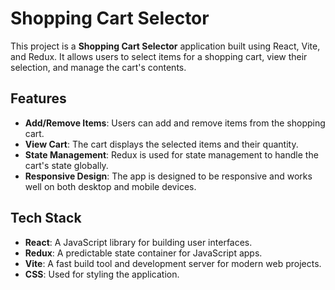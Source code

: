 # Shopping Cart Selector

This project is a **Shopping Cart Selector** application built using React, Vite, and Redux. It allows users to select items for a shopping cart, view their selection, and manage the cart's contents.

## Features

- **Add/Remove Items**: Users can add and remove items from the shopping cart.
- **View Cart**: The cart displays the selected items and their quantity.
- **State Management**: Redux is used for state management to handle the cart's state globally.
- **Responsive Design**: The app is designed to be responsive and works well on both desktop and mobile devices.

## Tech Stack

- **React**: A JavaScript library for building user interfaces.
- **Redux**: A predictable state container for JavaScript apps.
- **Vite**: A fast build tool and development server for modern web projects.
- **CSS**: Used for styling the application.


